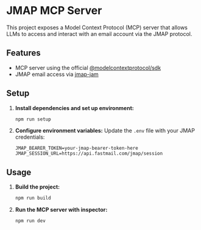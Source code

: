 # JMAP MCP Server

This project exposes a Model Context Protocol (MCP) server that allows LLMs to access and interact with an email account via the JMAP protocol.

## Features

-   MCP server using the official [@modelcontextprotocol/sdk](https://github.com/modelcontextprotocol/typescript-sdk?tab=readme-ov-file#installation)
-   JMAP email access via [jmap-jam](https://github.com/htunnicliff/jmap-jam)

## Setup

1. **Install dependencies and set up environment:**

    ```sh
    npm run setup
    ```

2. **Configure environment variables:**
   Update the `.env` file with your JMAP credentials:
    ```env
    JMAP_BEARER_TOKEN=your-jmap-bearer-token-here
    JMAP_SESSION_URL=https://api.fastmail.com/jmap/session
    ```

## Usage

1. **Build the project:**

    ```sh
    npm run build
    ```

2. **Run the MCP server with inspector:**
    ```sh
    npm run dev
    ```
